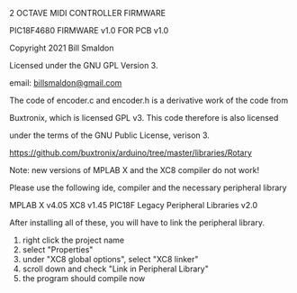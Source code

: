 2 OCTAVE MIDI CONTROLLER FIRMWARE

PIC18F4680 FIRMWARE v1.0 FOR PCB v1.0

Copyright 2021 Bill Smaldon

Licensed under the GNU GPL Version 3.

email: billsmaldon@gmail.com

The code of encoder.c and encoder.h is a derivative work of the code from

Buxtronix, which is licensed GPL v3. This code therefore is also licensed

under the terms of the GNU Public License, verison 3.

https://github.com/buxtronix/arduino/tree/master/libraries/Rotary
 
 
Note: new versions of MPLAB X and the XC8 compiler do not work!

Please use the following ide, compiler and the necessary peripheral library

MPLAB X v4.05
XC8 v1.45
PIC18F Legacy Peripheral Libraries v2.0

After installing all of these, you will have to link the peripheral library.

1) right click the project name
2) select "Properties"
3) under "XC8 global options", select "XC8 linker"
4) scroll down and check "Link in Peripheral Library"
5) the program should compile now
